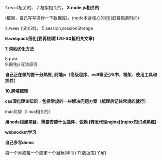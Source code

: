 1.react相关的，
2.框架相关的，
**3.node.js相关的**

(框架，自己写写操作一下数据库)。(node本身核心的包)(赶紧抓紧时间)

4.weex  (没听过)。
5.session,sessionStorage

**6.webpack细化(要再梳理)(20-30篇相关文章)**

**7.网站优化方法**

8.pwa    
9.原生js写法原理

**自己正在做的要十分熟练,
前端js（高级程序、es6等至少5书，框架、使用工具和插件）**

**10.跨域梳理**

**css深化理论知识：包括常规的一些解决问题方案（梳理后记住常规的就行）**

mac优势（linux相关的）

**用node搭建项目，需要安装什么插件、依赖
(转发代理nginx)(nginx知识点熟练)**

**websocket学习**

**自己多写demo**

每一个月或每一个周定一个目标(学习)
11.数据库(了解)
